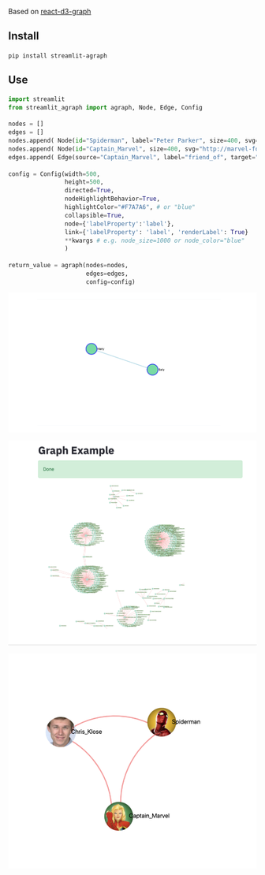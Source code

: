 
Based on [react-d3-graph](https://www.npmjs.com/package/react-d3-graph)


## Install

`pip install streamlit-agraph`

## Use
```python
import streamlit
from streamlit_agraph import agraph, Node, Edge, Config

nodes = []
edges = []
nodes.append( Node(id="Spiderman", label="Peter Parker", size=400, svg="http://marvel-force-chart.surge.sh/marvel_force_chart_img/top_spiderman.png", **kwargs) )
nodes.append( Node(id="Captain_Marvel", size=400, svg="http://marvel-force-chart.surge.sh/marvel_force_chart_img/top_captainmarvel.png", **kwargs) )
edges.append( Edge(source="Captain_Marvel", label="friend_of", target="Spiderman", type="CURVE_SMOOTH") )

config = Config(width=500, 
                height=500, 
                directed=True,
                nodeHighlightBehavior=True, 
                highlightColor="#F7A7A6", # or "blue"
                collapsible=True,
                node={'labelProperty':'label'},
                link={'labelProperty': 'label', 'renderLabel': True}
                **kwargs # e.g. node_size=1000 or node_color="blue"
                ) 

return_value = agraph(nodes=nodes, 
                      edges=edges, 
                      config=config)

```

![](https://github.com/ChrisChross/streamlit-agraph/blob/master/imgs/example.png)

![](https://github.com/ChrisChross/streamlit-agraph/blob/master/imgs/example2.png)

![](https://github.com/ChrisChross/streamlit-agraph/blob/master/imgs/example3.png)

